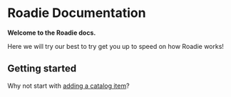 # Roadie Documentation

**Welcome to the Roadie docs.**

Here we will try our best to try get you up to speed on how Roadie works!

## Getting started
Why not start with [adding a catalog item](getting-started/adding-a-catalog-item/)?
